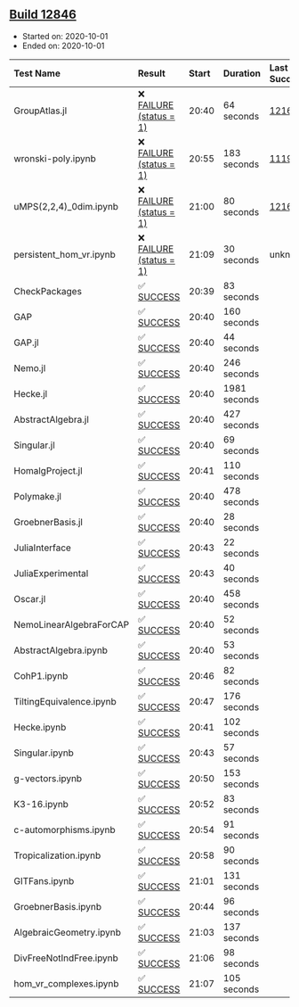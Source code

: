 ## [Build 12846](https://oscarci.mathematik.uni-kl.de/job/oscar/12846/)

* Started on: 2020-10-01
* Ended on: 2020-10-01

| Test Name    | Result | Start | Duration | Last Success | First Failure |
|:-------------|:-------|:------|:---------|:-------------|:--------------|
| GroupAtlas.jl | ❌ [FAILURE (status = 1)](https://oscarci.mathematik.uni-kl.de/job/oscar/12846/artifact/logs/build-12846/GroupAtlas.jl.log) | 20:40 | 64 seconds | [12167](https://oscarci.mathematik.uni-kl.de/job/oscar/12167/) | [12168](https://oscarci.mathematik.uni-kl.de/job/oscar/12168/) |
| wronski-poly.ipynb | ❌ [FAILURE (status = 1)](https://oscarci.mathematik.uni-kl.de/job/oscar/12846/artifact/logs/build-12846/wronski-poly.ipynb.log) | 20:55 | 183 seconds | [11192](https://oscarci.mathematik.uni-kl.de/job/oscar/11192/) | [11193](https://oscarci.mathematik.uni-kl.de/job/oscar/11193/) |
| uMPS(2,2,4)_0dim.ipynb | ❌ [FAILURE (status = 1)](https://oscarci.mathematik.uni-kl.de/job/oscar/12846/artifact/logs/build-12846/uMPS-2-2-4-_0dim.ipynb.log) | 21:00 | 80 seconds | [12167](https://oscarci.mathematik.uni-kl.de/job/oscar/12167/) | [12168](https://oscarci.mathematik.uni-kl.de/job/oscar/12168/) |
| persistent_hom_vr.ipynb | ❌ [FAILURE (status = 1)](https://oscarci.mathematik.uni-kl.de/job/oscar/12846/artifact/logs/build-12846/persistent_hom_vr.ipynb.log) | 21:09 | 30 seconds | unknown | unknown |
| CheckPackages | ✅ [SUCCESS](https://oscarci.mathematik.uni-kl.de/job/oscar/12846/artifact/logs/build-12846/CheckPackages.log) | 20:39 | 83 seconds |  |  |
| GAP | ✅ [SUCCESS](https://oscarci.mathematik.uni-kl.de/job/oscar/12846/artifact/logs/build-12846/GAP.log) | 20:40 | 160 seconds |  |  |
| GAP.jl | ✅ [SUCCESS](https://oscarci.mathematik.uni-kl.de/job/oscar/12846/artifact/logs/build-12846/GAP.jl.log) | 20:40 | 44 seconds |  |  |
| Nemo.jl | ✅ [SUCCESS](https://oscarci.mathematik.uni-kl.de/job/oscar/12846/artifact/logs/build-12846/Nemo.jl.log) | 20:40 | 246 seconds |  |  |
| Hecke.jl | ✅ [SUCCESS](https://oscarci.mathematik.uni-kl.de/job/oscar/12846/artifact/logs/build-12846/Hecke.jl.log) | 20:40 | 1981 seconds |  |  |
| AbstractAlgebra.jl | ✅ [SUCCESS](https://oscarci.mathematik.uni-kl.de/job/oscar/12846/artifact/logs/build-12846/AbstractAlgebra.jl.log) | 20:40 | 427 seconds |  |  |
| Singular.jl | ✅ [SUCCESS](https://oscarci.mathematik.uni-kl.de/job/oscar/12846/artifact/logs/build-12846/Singular.jl.log) | 20:40 | 69 seconds |  |  |
| HomalgProject.jl | ✅ [SUCCESS](https://oscarci.mathematik.uni-kl.de/job/oscar/12846/artifact/logs/build-12846/HomalgProject.jl.log) | 20:41 | 110 seconds |  |  |
| Polymake.jl | ✅ [SUCCESS](https://oscarci.mathematik.uni-kl.de/job/oscar/12846/artifact/logs/build-12846/Polymake.jl.log) | 20:40 | 478 seconds |  |  |
| GroebnerBasis.jl | ✅ [SUCCESS](https://oscarci.mathematik.uni-kl.de/job/oscar/12846/artifact/logs/build-12846/GroebnerBasis.jl.log) | 20:40 | 28 seconds |  |  |
| JuliaInterface | ✅ [SUCCESS](https://oscarci.mathematik.uni-kl.de/job/oscar/12846/artifact/logs/build-12846/JuliaInterface.log) | 20:43 | 22 seconds |  |  |
| JuliaExperimental | ✅ [SUCCESS](https://oscarci.mathematik.uni-kl.de/job/oscar/12846/artifact/logs/build-12846/JuliaExperimental.log) | 20:43 | 40 seconds |  |  |
| Oscar.jl | ✅ [SUCCESS](https://oscarci.mathematik.uni-kl.de/job/oscar/12846/artifact/logs/build-12846/Oscar.jl.log) | 20:40 | 458 seconds |  |  |
| NemoLinearAlgebraForCAP | ✅ [SUCCESS](https://oscarci.mathematik.uni-kl.de/job/oscar/12846/artifact/logs/build-12846/NemoLinearAlgebraForCAP.log) | 20:40 | 52 seconds |  |  |
| AbstractAlgebra.ipynb | ✅ [SUCCESS](https://oscarci.mathematik.uni-kl.de/job/oscar/12846/artifact/logs/build-12846/AbstractAlgebra.ipynb.log) | 20:40 | 53 seconds |  |  |
| CohP1.ipynb | ✅ [SUCCESS](https://oscarci.mathematik.uni-kl.de/job/oscar/12846/artifact/logs/build-12846/CohP1.ipynb.log) | 20:46 | 82 seconds |  |  |
| TiltingEquivalence.ipynb | ✅ [SUCCESS](https://oscarci.mathematik.uni-kl.de/job/oscar/12846/artifact/logs/build-12846/TiltingEquivalence.ipynb.log) | 20:47 | 176 seconds |  |  |
| Hecke.ipynb | ✅ [SUCCESS](https://oscarci.mathematik.uni-kl.de/job/oscar/12846/artifact/logs/build-12846/Hecke.ipynb.log) | 20:41 | 102 seconds |  |  |
| Singular.ipynb | ✅ [SUCCESS](https://oscarci.mathematik.uni-kl.de/job/oscar/12846/artifact/logs/build-12846/Singular.ipynb.log) | 20:43 | 57 seconds |  |  |
| g-vectors.ipynb | ✅ [SUCCESS](https://oscarci.mathematik.uni-kl.de/job/oscar/12846/artifact/logs/build-12846/g-vectors.ipynb.log) | 20:50 | 153 seconds |  |  |
| K3-16.ipynb | ✅ [SUCCESS](https://oscarci.mathematik.uni-kl.de/job/oscar/12846/artifact/logs/build-12846/K3-16.ipynb.log) | 20:52 | 83 seconds |  |  |
| c-automorphisms.ipynb | ✅ [SUCCESS](https://oscarci.mathematik.uni-kl.de/job/oscar/12846/artifact/logs/build-12846/c-automorphisms.ipynb.log) | 20:54 | 91 seconds |  |  |
| Tropicalization.ipynb | ✅ [SUCCESS](https://oscarci.mathematik.uni-kl.de/job/oscar/12846/artifact/logs/build-12846/Tropicalization.ipynb.log) | 20:58 | 90 seconds |  |  |
| GITFans.ipynb | ✅ [SUCCESS](https://oscarci.mathematik.uni-kl.de/job/oscar/12846/artifact/logs/build-12846/GITFans.ipynb.log) | 21:01 | 131 seconds |  |  |
| GroebnerBasis.ipynb | ✅ [SUCCESS](https://oscarci.mathematik.uni-kl.de/job/oscar/12846/artifact/logs/build-12846/GroebnerBasis.ipynb.log) | 20:44 | 96 seconds |  |  |
| AlgebraicGeometry.ipynb | ✅ [SUCCESS](https://oscarci.mathematik.uni-kl.de/job/oscar/12846/artifact/logs/build-12846/AlgebraicGeometry.ipynb.log) | 21:03 | 137 seconds |  |  |
| DivFreeNotIndFree.ipynb | ✅ [SUCCESS](https://oscarci.mathematik.uni-kl.de/job/oscar/12846/artifact/logs/build-12846/DivFreeNotIndFree.ipynb.log) | 21:06 | 98 seconds |  |  |
| hom_vr_complexes.ipynb | ✅ [SUCCESS](https://oscarci.mathematik.uni-kl.de/job/oscar/12846/artifact/logs/build-12846/hom_vr_complexes.ipynb.log) | 21:07 | 105 seconds |  |  |

